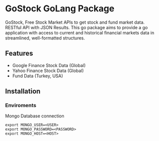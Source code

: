 # GoStock GoLang Package
GoStock, Free Stock Market APIs to get stock and fund market data. RESTful API with JSON Results. This go package aims to provide a go application with access to current and historical financial markets data in streamlined, well-formatted structures. 


## Features

- Google Finance Stock Data (Global)
- Yahoo Finance Stock Data (Global)
- Fund Data (Turkey, USA)

## Installation

### Enviroments

Mongo Database connection
```
export MONGO_USER=<USER>
export MONGO_PASSWORD=<PASSWORD>
export MONGO_HOST=<HOST>
```
